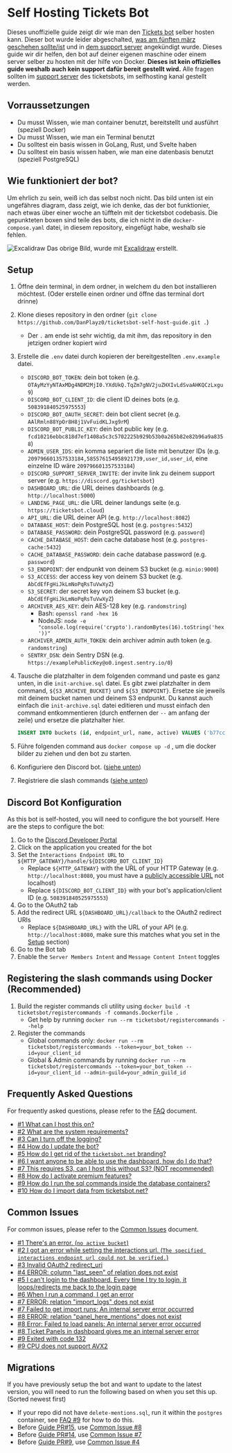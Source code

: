 # Self Hosting Tickets Bot

Dieses unoffizielle guide zeigt dir wie man den [Tickets bot](https://discord.com/users/508391840525975553) selber hosten kann. Dieser bot wurde leider abgeschalted, [was am fünften märz geschehen sollte/ist](https://discord.com/channels/508392876359680000/508410703439462400/1325516916995129445) und in [dem support server](https://discord.gg/XX2TxVCq6g) angekündigt wurde. Dieses guide wir dir helfen, den bot auf deiner eigenen maschine oder einem server selber zu hosten mit der hilfe von Docker. **Dieses ist kein offizielles guide weshalb auch kein support dafür bereit gestellt wird.** Alle fragen sollten im [support server](https://discord.gg/XX2TxVCq6g) des ticketsbots, im selfhosting kanal gestellt werden.

## Vorraussetzungen

- Du musst Wissen, wie man container benutzt, bereitstellt und ausführt (speziell Docker)
- Du musst Wissen, wie man ein Terminal benutzt
- Du solltest ein basis wissen in GoLang, Rust, und Svelte haben
- Du solltest ein basis wissen haben, wie man eine datenbasis benutzt (speziell PostgreSQL)

## Wie funktioniert der bot?

Um ehrlich zu sein, weiß ich das selbst noch nicht. Das bild unten ist ein ungefähres diagram, dass zeigt, wie ich denke, das der bot funktionier, nach etwas über einer woche an tüffteln mit der ticketsbot codebasis. Die gepunkteten boxen sind teile des bots, die ich nicht in die `docker-compose.yaml` datei, in diesem repository, eingefügt habe, weshalb sie fehlen.

![Excalidraw](./images/ticketsbot-2025-01-11T23_47_40_622Z.svg)
Das obrige Bild, wurde mit [Excalidraw](https://excalidraw.com/) erstellt.

## Setup

1. Öffne dein terminal, in dem ordner, in welchem du den bot installieren möchtest. (Oder erstelle einen ordner und öffne das terminal dort drinne)
2. Klone dieses repository in den ordner (`git clone https://github.com/DanPlayz0/ticketsbot-self-host-guide.git .`)
   - Der `.` am ende ist sehr wichtig, da mit ihm, das repository in den jetzigen ordner kopiert wird
3. Erstelle die `.env` datei durch kopieren der bereitgestellten `.env.example` datei.

   - `DISCORD_BOT_TOKEN`: dein bot token (e.g. `OTAyMzYyNTAxMDg4NDM2MjI0.YXdUkQ.TqZm7gNV2juZHXIvLdSvaAHKQCzLxgu9`)
   - `DISCORD_BOT_CLIENT_ID`: die client ID deines bots (e.g. `508391840525975553`)
   - `DISCORD_BOT_OAUTH_SECRET`: dein bot client secret (e.g. `AAlRmln88YpOr8H8j1VvFuidKLJxg9rM`)
   - `DISCORD_BOT_PUBLIC_KEY`: dein bot public key (e.g. `fcd10216ebbc818d7ef1408a5c3c5702225b929b53b0a265b82e82b96a9a8358`)
   - `ADMIN_USER_IDS`: ein komma separiert die liste mit benutzer IDs (e.g. `209796601357533184,585576154958921739,user_id,user_id`, eine einzelne ID wäre `209796601357533184`)
   - `DISCORD_SUPPORT_SERVER_INVITE`: der invite link zu deinem support server (e.g. `https://discord.gg/ticketsbot`)
   - `DASHBOARD_URL`: die URL deines dashboards (e.g. `http://localhost:5000`)
   - `LANDING_PAGE_URL`: die URL deiner landungs seite (e.g. `https://ticketsbot.cloud`)
   - `API_URL`: die URL deiner API (e.g. `http://localhost:8082`)
   - `DATABASE_HOST`: dein PostgreSQL host (e.g. `postgres:5432`)
   - `DATABASE_PASSWORD`: dein PostgreSQL password (e.g. `password`)
   - `CACHE_DATABASE_HOST`: dein cache database host (e.g. `postgres-cache:5432`)
   - `CACHE_DATABASE_PASSWORD`: dein cache database password (e.g. `password`)
   - `S3_ENDPOINT`: der endpunkt von deinem S3 bucket (e.g. `minio:9000`)
   - `S3_ACCESS`: der access key von deinem S3 bucket (e.g. `AbCdEfFgHiJkLmNoPqRsTuVwXyZ`)
   - `S3_SECRET`: der secret key von deinem S3 bucket (e.g. `AbCdEfFgHiJkLmNoPqRsTuVwXyZ`)
   - `ARCHIVER_AES_KEY`: dein AES-128 key (e.g. `randomstring`)
     - Bash: `openssl rand -hex 16`
     - NodeJS: `node -e "console.log(require('crypto').randomBytes(16).toString('hex'))"`
   - `ARCHIVER_ADMIN_AUTH_TOKEN`: dein archiver admin auth token (e.g. `randomstring`)
   - `SENTRY_DSN`: dein Sentry DSN (e.g. `https://examplePublicKey@o0.ingest.sentry.io/0`)

4. Tausche die platzhalter in dem folgenden command und paste es ganz unten, in die `init-archive.sql` datei. Es gibt zwei platzhalter in dem command, `${S3_ARCHIVE_BUCKET}` und `${S3_ENDPOINT}`. Ersetze sie jeweils mit deinem bucket namen und deinem S3 endpunkt. Du kannst auch einfach die `init-archive.sql` datei editieren und musst einfach den command entkommentieren (durch entfernen der `--` am anfang der zeile) und ersetze die platzhalter hier.

   ```sql
   INSERT INTO buckets (id, endpoint_url, name, active) VALUES ('b77cc1a0-91ec-4d64-bb6d-21717737ea3c', 'https://${S3_ENDPOINT}', '${S3_ARCHIVE_BUCKET}', TRUE);
   ```

5. Führe folgenden command aus `docker compose up -d` , um die docker bilder zu ziehen und den bot zu starten.
6. Konfiguriere den Discord bot. ([siehe unten](#discord-bot-configuration))
7. Registriere die slash commands ([siehe unten](#registering-the-slash-commands-using-docker-recommended))

## Discord Bot Konfiguration

As this bot is self-hosted, you will need to configure the bot yourself. Here are the steps to configure the bot:

1. Go to the [Discord Developer Portal](https://discord.com/developers/applications)
2. Click on the application you created for the bot
3. Set the `Interactions Endpoint URL` to `${HTTP_GATEWAY}/handle/${DISCORD_BOT_CLIENT_ID}`
   - Replace `${HTTP_GATEWAY}` with the URL of your HTTP Gateway (e.g. `http://localhost:8080`, you must have a [publicly accessible URL](./wiki/faq.md#6-i-want-anyone-to-be-able-to-use-the-dashboard-how-do-i-do-that) not localhost)
   - Replace `${DISCORD_BOT_CLIENT_ID}` with your bot's application/client ID (e.g. `508391840525975553`)
4. Go to the OAuth2 tab
5. Add the redirect URL `${DASHBOARD_URL}/callback` to the OAuth2 redirect URIs
   - Replace `${DASHBOARD_URL}` with the URL of your API (e.g. `http://localhost:8080`, make sure this matches what you set in the [Setup](#setup) section)
6. Go to the Bot tab
7. Enable the `Server Members Intent` and `Message Content Intent` toggles

## Registering the slash commands using Docker (Recommended)

1. Build the register commands cli utility using `docker build -t ticketsbot/registercommands -f commands.Dockerfile .`
   - Get help by running `docker run --rm ticketsbot/registercommands --help`
2. Register the commands
   - Global commands only: `docker run --rm ticketsbot/registercommands --token=your_bot_token --id=your_client_id`
   - Global & Admin commands by running `docker run --rm ticketsbot/registercommands --token=your_bot_token --id=your_client_id --admin-guild=your_admin_guild_id`

## Frequently Asked Questions

For frequently asked questions, please refer to the [FAQ](./wiki/faq.md) document.

- [#1 What can I host this on?](./wiki/faq.md#1-what-can-i-host-this-on)
- [#2 What are the system requirements?](./wiki/faq.md#2-what-are-the-system-requirements)
- [#3 Can I turn off the logging?](./wiki/faq.md#3-can-i-turn-off-the-logging)
- [#4 How do I update the bot?](./wiki/faq.md#4-how-do-i-update-the-bot)
- [#5 How do I get rid of the `ticketsbot.net` branding?](./wiki/faq.md#5-how-do-i-get-rid-of-the-ticketsbotnet-branding)
- [#6 I want anyone to be able to use the dashboard, how do I do that?](./wiki/faq.md#6-i-want-anyone-to-be-able-to-use-the-dashboard-how-do-i-do-that)
- [#7 This requires S3, can I host this without S3? (NOT recommended)](./wiki/faq.md#7-this-requires-s3-can-i-host-this-without-s3-not-recommended)
- [#8 How do I activate premium features?](./wiki/faq.md#8-how-do-i-activate-premium-features)
- [#9 How do I run the sql commands inside the database containers?](./wiki/faq.md#9-how-do-i-run-the-sql-commands-inside-the-database-containers)
- [#10 How do I import data from ticketsbot.net?](./wiki/faq.md#10-how-do-i-import-data-from-ticketsbotnet)

## Common Issues

For common issues, please refer to the [Common Issues](./wiki/common-issues.md) document.

- [#1 There's an error. (`no active bucket`)](./wiki/common-issues.md#1-theres-an-error-no-active-bucket)
- [#2 I got an error while setting the interactions url. (`The specified interactions endpoint url could not be verified.`)](./wiki/common-issues.md#2-i-got-an-error-while-setting-the-interactions-url-the-specified-interactions-endpoint-url-could-not-be-verified)
- [#3 Invalid OAuth2 redirect_uri](./wiki/common-issues.md#3-invalid-oauth2-redirect_uri)
- [#4 ERROR: column "last_seen" of relation does not exist](./wiki/common-issues.md#4-error-column-last_seen-of-relation-does-not-exist)
- [#5 I can't login to the dashboard. Every time I try to login, it loops/redirects me back to the login page](./wiki/common-issues.md#5-i-cant-login-to-the-dashboard-every-time-i-try-to-login-it-loopsredirects-me-back-to-the-login-page)
- [#6 When I run a command, I get an error](./wiki/common-issues.md#6-when-i-run-a-command-i-get-an-error)
- [#7 ERROR: relation "import_logs" does not exist](./wiki/common-issues.md#7-error-relation-import_logs-does-not-exist)
- [#7 Failed to get import runs: An internal server error occurred](./wiki/common-issues.md#7-error-relation-import_logs-does-not-exist)
- [#8 ERROR: relation "panel_here_mentions" does not exist](./wiki/common-issues.md#8-error-relation-panel_here_mentions-does-not-exist)
- [#8 Error: Failed to load panels: An internal server error occurred](./wiki/common-issues.md#8-error-relation-panel_here_mentions-does-not-exist)
- [#8 Ticket Panels in dashboard gives me an internal server error](./wiki/common-issues.md#8-error-relation-panel_here_mentions-does-not-exist)
- [#9 Exited with code 132](./wiki/common-issues.md#9-exited-with-code-132)
- [#9 CPU does not support AVX2](./wiki/common-issues.md#9-exited-with-code-132)

## Migrations

If you have previously setup the bot and want to update to the latest version, you will need to run the following based on when you set this up. (Sorted newest first)

- If your repo did not have `delete-mentions.sql`, run it within the `postgres` container, see [FAQ #9](./wiki/faq.md#9-how-do-i-run-the-sql-commands-inside-the-database-containers) for how to do this.
- Before [Guide PR#15](https://github.com/DanPlayz0/ticketsbot-self-host-guide/pull/15), use [Common Issue #8](./wiki/common-issues.md#8-error-relation-panel_here_mentions-does-not-exist)
- Before [Guide PR#14](https://github.com/DanPlayz0/ticketsbot-self-host-guide/pull/14), use [Common Issue #7](./wiki/common-issues.md#7-error-relation-import_logs-does-not-exist)
- Before [Guide PR#9](https://github.com/DanPlayz0/ticketsbot-self-host-guide/pull/9), use [Common Issue #4](./wiki/common-issues.md#4-error-column-last_seen-of-relation-does-not-exist)
